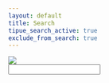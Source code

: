```yaml
---
layout: default
title: Search
tipue_search_active: true
exclude_from_search: true
---
```


<form action="{{ page.url | relative_url }}">
  <div class="tipue_search_left"><img src="{{ "/assets/tipuesearch/search.png" | relative_url }}" class="tipue_search_icon"></div>
  <div class="tipue_search_right"><input type="text" name="q" id="tipue_search_input" pattern=".{3,}" title="At least 3 characters" required></div>
  <div style="clear: both;"></div>
</form>

<div id="tipue_search_content"></div>

<script>
$(document).ready(function() {
  $('#tipue_search_input').tipuesearch({'show':100});
});
</script>
<!-- 
{% assign sorted_pages =  site.pages | sort:"title" %}

<p>Uncategorised</p>
<ul>
{% for page in sorted_pages %}
  {% unless page.categories %}
    {% if page.title %}
    <li><a href="{{ site.baseurl }}{{ page.url }}">{{ page.title }}</a></li>
    {% endif %} 
  {% endunless %} 
{% endfor %}
</ul>

{% for cat in site.category-list %}
<p>{{cat | capitalize}}</p>
<ul>
  {% for page in sorted_pages %}
      {% for pc in page.categories %}
        {% if pc == cat %}
          <li><a href="{{ site.baseurl }}{{ page.url }}">{{ page.title }}</a></li>
        {% endif %} 
      {% endfor %}
  {% endfor %}
</ul>
{% endfor %} -->